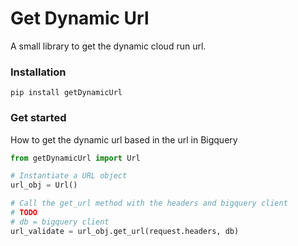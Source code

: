 # Get Dynamic Url
A small library to get the dynamic cloud run url.

### Installation
```
pip install getDynamicUrl
```

### Get started
How to get the dynamic url based in the url in Bigquery

```Python
from getDynamicUrl import Url

# Instantiate a URL object
url_obj = Url()

# Call the get_url method with the headers and bigquery client
# TODO
# db = bigquery client
url_validate = url_obj.get_url(request.headers, db)
```